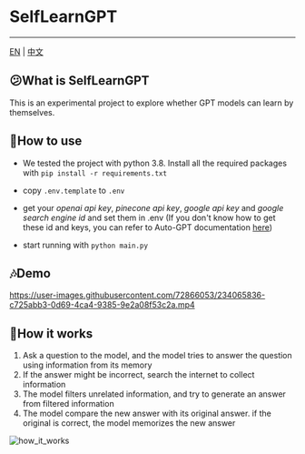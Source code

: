 # SelfLearnGPT

------

[EN](https://github.com/Reason-Wang/SelfLearnGPT/blob/main/README.md) | [中文](https://github.com/Reason-Wang/SelfLearnGPT/blob/main/docs/README-ZH.md)

## 😕What is SelfLearnGPT

This is an experimental project to explore whether GPT models can learn by themselves.

## 🧰How to use

+ We tested the project with python 3.8. Install all the required packages with `pip install -r requirements.txt`

+ copy `.env.template` to `.env`
+ get your *openai api key*, *pinecone api key*, *google api key* and *google search engine id* and set them in .env (If you don't know how to get these id and keys, you can refer to Auto-GPT documentation [here](https://significant-gravitas.github.io/Auto-GPT/configuration/search/)) 
+ start running with `python main.py`

## 🎶Demo

https://user-images.githubusercontent.com/72866053/234065836-c725abb3-0d69-4ca4-9385-9e2a08f53c2a.mp4

## 📖How it works

1. Ask a question to the model, and the model tries to answer the question using information from its memory
2. If the answer might be incorrect, search the internet to collect information
3. The model filters unrelated information, and try to generate an answer from filtered information
4. The model compare the new answer with its original answer. if the original is correct, the model memorizes the new answer

![how_it_works](https://user-images.githubusercontent.com/72866053/234168105-97f9cdb1-78c4-4b25-b02b-009966782d57.png)

